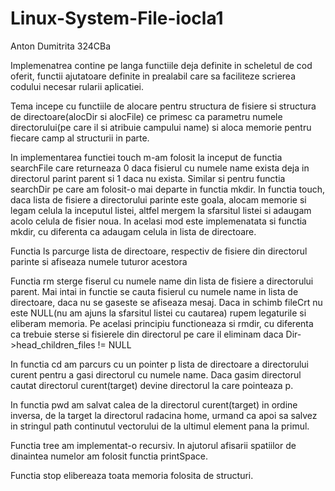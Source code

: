 # Linux-System-File-iocla1
Anton Dumitrita 324CBa

Implemenatrea contine pe langa functiile deja definite in
scheletul de cod oferit, functii ajutatoare definite in 
prealabil care sa faciliteze scrierea codului necesar 
rularii aplicatiei.

Tema incepe cu functiile de alocare pentru structura
de fisiere si structura de directoare(alocDir si alocFile) ce primesc
ca parametru numele directorului(pe care il si atribuie campului name) si aloca memorie pentru fiecare camp
al structurii in parte.

In implementarea functiei touch m-am folosit la inceput de functia searchFile
care returneaza 0 daca fisierul cu numele name exista deja in directorul 
parint parent si 1 daca nu exista. Similar si pentru functia searchDir pe 
care am folosit-o mai departe in functia mkdir. In functia touch, daca
lista de fisiere a directorului parinte este goala, alocam memorie si legam celula
la inceputul listei, altfel mergem la sfarsitul listei si adaugam acolo celula de 
fisier noua. In acelasi mod este implemenatata si functia mkdir, cu diferenta ca adaugam celula in lista de 
directoare.

Functia ls parcurge lista de directoare, respectiv de fisiere din 
directorul parinte si afiseaza numele tuturor acestora

Functia rm sterge fiserul cu numele name din lista de fisiere a directorului 
parent. Mai intai in functie se cauta fisierul cu numele name in lista de directoare, daca nu se gaseste se afiseaza mesaj.
Daca in schimb fileCrt nu este NULL(nu am ajuns la sfarsitul listei cu cautarea) rupem legaturile si eliberam memoria. Pe acelasi
principiu functioneaza si rmdir, cu diferenta ca trebuie sterse si fisierele din directorul pe care il eliminam daca Dir->head_children_files != NULL

In functia cd am parcurs cu un pointer p lista de directoare a directorului curent pentru a gasi directorul cu numele name. Daca gasim directorul cautat directorul 
curent(target) devine directorul la care pointeaza p.

In functia pwd am salvat calea de la directorul curent(target) in ordine inversa, de la target la directorul radacina home, urmand ca apoi sa salvez 
in stringul path continutul vectorului de la ultimul element pana la primul.

Functia tree am implementat-o recursiv. In ajutorul afisarii spatiilor de dinaintea numelor am folosit functia printSpace.

Functia stop elibereaza toata memoria folosita de structuri.








